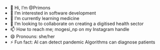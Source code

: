 - 👋 Hi, I’m @Primons
- 👀 I’m interested in software development 
- 🌱 I’m currently learning medicine 
- 💞️ I’m looking to collaborate on creating a digitised health sector
- 📫 How to reach me; mogesi_np on my Instagram handle
- 😄 Pronouns: she/her
- ⚡ Fun fact: AI can detect pandemic
Algorithms can diagnose patients

<!---
Primons/Primons is a ✨ special ✨ repository because its `README.md` (this file) appears on your GitHub profile.
You can click the Preview link to take a look at your changes.
--->
